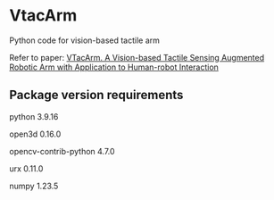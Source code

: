# VtacArm
Python code for vision-based tactile arm

Refer to paper: [VTacArm. A Vision-based Tactile Sensing Augmented Robotic Arm with Application to Human-robot Interaction](https://ieeexplore.ieee.org/document/9217019)

## Package version requirements
python 3.9.16

open3d 0.16.0

opencv-contrib-python 4.7.0

urx 0.11.0

numpy 1.23.5

